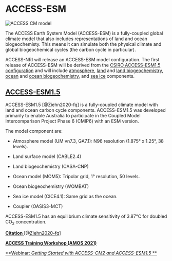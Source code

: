 # <div class="highlight-bg">ACCESS-ESM</div>

<!-- {% include "call_contribute.md" %} -->

<img src="../../../assets/model-config-logos/model-configs-without-titles/access-esm.png" alt="ACCESS CM model" class="image-background center-img with-border with-padding"></img>

The ACCESS Earth System Model (ACCESS-ESM) is a fully-coupled global climate model that also includes representations of land and ocean biogeochemisty. This means it can simulate both the physical climate and global biogeochemical cycles (the carbon cycle in particular).

ACCESS-NRI will release an ACCESS-ESM model configuration. The first release of ACCESS-ESM will be derived from the [CSIRO ACCESS-ESM1.5 configuration](#access-esm15) and will include [atmosphere], [land] and [land biogeochemistry], [ocean] and [ocean biogeochemistry], and [sea ice] components.

## [ACCESS-ESM1.5]

ACCESS-ESM1.5 [@Ziehn2020-fq] is a fully-coupled climate model with land and ocean carbon cycle components. ACCESS-ESM1.5 was developed primarily to enable Australia to participate in the Coupled Model Intercomparison Project Phase 6 (CMIP6) with an ESM version.

The model component are:

- Atmosphere model (UM vn7.3, GA7.1): N96 resolution (1.875° x 1.25°, 38 levels).

- Land surface model (CABLE2.4)

- Land biogeochemistry (CASA-CNP)

- Ocean model (MOM5): Tripolar grid, 1° resolution, 50 levels.

- Ocean biogeochemistry (WOMBAT)

- Sea ice model (CICE4.1): Same grid as the ocean.

- Coupler (OASIS3-MCT)

ACCESS-ESM1.5 has an equilibrium climate sensitivity of 3.87°C for doubled CO<sub>2</sub> concentration.

[**Citation** [@Ziehn2020-fq]][ACCESS-ESM1.5-cite]

[**ACCESS Training Workshop (AMOS 2021)**][ACCESS-AMOS-Workshop]

[**Webinar: *Getting Started with ACCESS-CM2 and ACCESS-ESM1.5* **][ACCESS-ESM1.5-tute]

[atmosphere]: ../model_components/atmosphere.md
[land]: ../model_components/land.md
[land biogeochemistry]: ../model_components/bgc_land.md
[ocean]: ../model_components/ocean.md
[ocean biogeochemistry]: ../model_components/bgc_ocean.md
[sea ice]: ../model_components/sea-ice.md

[ACCESS-ESM1.5]: https://research.csiro.au/access/about/esm1-5/
[ACCESS-ESM1.5-cite]: https://www.publish.csiro.au/es/ES19035
[ACCESS-ESM1.5-tute]: https://nespclimate.com.au/wp-content/uploads/2020/10/Webinar-slides-Getting_started_with_ACCESS.pdf
[ACCESS-AMOS-Workshop]: https://confluence.csiro.au/display/ACCESS/Setting+up+for+ACCESS-ESM1.5
